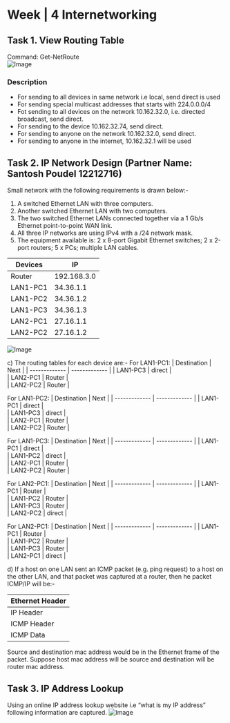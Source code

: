 
# Week | 4 Internetworking  
## Task 1. View Routing Table
Command: Get-NetRoute  
![Image](./images/RouteTable.PNG)  

### Description  
- For sending to all devices in same network i.e local, send direct is used  
- For sending special multicast addresses that starts with 224.0.0.0/4
- Fot sending to all devices on the network 10.162.32.0, i.e. directed broadcast, send
direct.
- For sending to the device 10.162.32.74, send direct.
- For sending to anyone on the network 10.162.32.0, send direct.
- For sending to anyone in the internet, 10.162.32.1 will be used


## Task 2. IP Network Design (Partner Name: Santosh Poudel 12212716)
Small network with the following requirements is drawn below:-
1. A switched Ethernet LAN with three computers.  
2. Another switched Ethernet LAN with two computers.  
3. The two switched Ethernet LANs connected together via a 1 Gb/s Ethernet point-to-point WAN link.  
4. All three IP networks are using IPv4 with a /24 network mask.  
5. The equipment available is: 2 x 8-port Gigabit Ethernet switches; 2 x 2-port routers; 5 x PCs;
multiple LAN cables.  

| Devices       | IP            |
| ------------- | ------------- |
| Router        | 192.168.3.0   |
| LAN1-PC1      | 34.36.1.1     |  
| LAN1-PC2      | 34.36.1.2     |  
| LAN1-PC3      | 34.36.1.3     |  
| LAN2-PC1      | 27.16.1.1     |  
| LAN2-PC2      | 27.16.1.2     |  

![Image](./images/lab4task2my.png)  

c) The routing tables for each device are:-
For LAN1-PC1:
| Destination   | Next          |
| ------------- | ------------- |
| LAN1-PC3      | direct        |  
| LAN2-PC1      | Router        |  
| LAN2-PC2      | Router        |  

For LAN1-PC2:
| Destination   | Next          |
| ------------- | ------------- |
| LAN1-PC1      | direct        |  
| LAN1-PC3      | direct        |  
| LAN2-PC1      | Router        |  
| LAN2-PC2      | Router        |  

For LAN1-PC3:
| Destination   | Next          |
| ------------- | ------------- |
| LAN1-PC1      | direct        |  
| LAN1-PC2      | direct        |  
| LAN2-PC1      | Router        |  
| LAN2-PC2      | Router        |  

For LAN2-PC1:
| Destination   | Next          |
| ------------- | ------------- |
| LAN1-PC1      | Router        |  
| LAN1-PC2      | Router        |  
| LAN1-PC3      | Router        |  
| LAN2-PC2      | direct        |  

For LAN2-PC1:
| Destination   | Next          |
| ------------- | ------------- |
| LAN1-PC1      | Router        |  
| LAN1-PC2      | Router        |  
| LAN1-PC3      | Router        |  
| LAN2-PC1      | direct        |  

d) If a host on one LAN sent an ICMP packet (e.g. ping request) to a host on the other LAN, and that
packet was captured at a router, then he packet ICMP/IP will be:-  

| Ethernet Header   |
| ----------------- | 
| IP Header         |   
| ICMP Header       |  
| ICMP Data         | 

 Source and destination mac address would be in the Ethernet frame of the packet. Suppose host mac address will be source and destination will be router mac address.

## Task 3. IP Address Lookup
Using an online IP address lookup website i.e “what is my IP address” following information are captured.
![Image](./images/T4Task3.png)  


